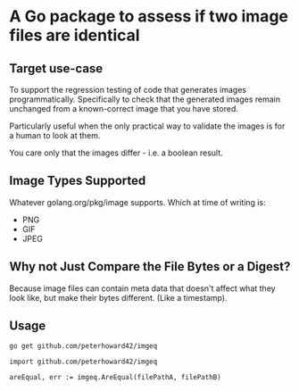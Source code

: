 # A Go package to assess if two image files are identical

## Target use-case

To support the regression testing of code that generates images
programmatically. Specifically to check that the generated images
remain unchanged from a known-correct image that you have stored.

Particularly useful when the only practical way to validate the images is
for a human to look at them.

You care only that the images differ - i.e. a boolean result.

## Image Types Supported

Whatever golang.org/pkg/image supports. Which at time of writing is:

- PNG
- GIF
- JPEG

## Why not Just Compare the File Bytes or a Digest?

Because image files can contain meta data that doesn't affect what they
look like, but make their bytes different. (Like a timestamp).

## Usage

    go get github.com/peterhoward42/imgeq

    import github.com/peterhoward42/imgeq

    areEqual, err := imgeq.AreEqual(filePathA, filePathB)


